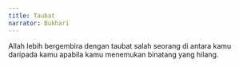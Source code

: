 ```yaml
---
title: Taubat
narrator: Bukhari
---
```


Allah lebih bergembira dengan taubat salah seorang di antara kamu daripada kamu apabila kamu menemukan binatang yang hilang.

